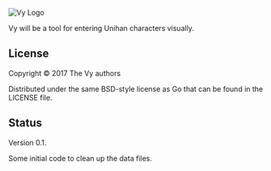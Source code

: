 ![Vy Logo](vy.jpg)

Vy will be a tool for entering Unihan characters visually.


## License

Copyright © 2017 The Vy authors

Distributed under the same BSD-style license as Go that can be found in the LICENSE file.


## Status

Version 0.1.

Some initial code to clean up the data files.



